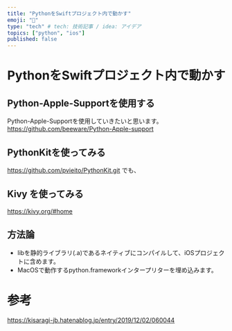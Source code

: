 ```yaml
---
title: "PythonをSwiftプロジェクト内で動かす"
emoji: "💬"
type: "tech" # tech: 技術記事 / idea: アイデア
topics: ["python", "ios"]
published: false
---
```


# PythonをSwiftプロジェクト内で動かす

## Python-Apple-Supportを使用する

Python-Apple-Supportを使用していきたいと思います。
https://github.com/beeware/Python-Apple-support

## PythonKitを使ってみる

https://github.com/pvieito/PythonKit.git
でも、

## Kivy を使ってみる

https://kivy.org/#home

## 方法論

- libを静的ライブラリ(.a)であるネイティブにコンパイルして、iOSプロジェクトに含めます。
- MacOSで動作するpython.frameworkインタープリターを埋め込みます。





# 参考
https://kisaragi-jb.hatenablog.jp/entry/2019/12/02/060044